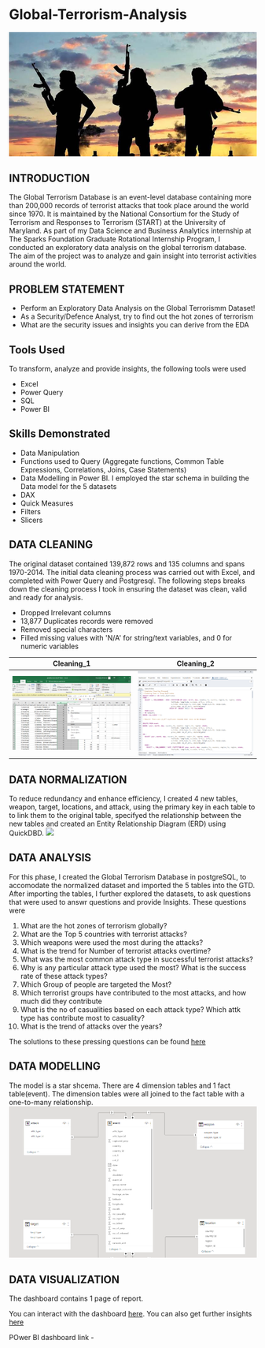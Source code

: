 # Global-Terrorism-Analysis
![](terror_2.jpeg)
## INTRODUCTION
The Global Terrorism Database is an event-level database containing more than 200,000 records of terrorist attacks that took place 
around the world since 1970. It is maintained by the National Consortium for the Study of Terrorism and Responses to Terrorism (START) at the University of Maryland. 
As part of my Data Science and Business Analytics internship at The Sparks Foundation Graduate Rotational Internship Program, I conducted an exploratory data analysis on the global terrorism database. The aim of the project was to analyze and gain insight into terrorist activities around the world.

## PROBLEM STATEMENT 
- Perform an Exploratory Data Analysis on the Global Terrorismm Dataset!
- As a Security/Defence Analyst, try to find out the hot zones of terrorism
- What are the security issues and insights you can derive from the EDA

## Tools Used
To transform, analyze and provide insights, the following tools were used
- Excel
- Power Query
- SQL
- Power BI

## Skills Demonstrated
- Data Manipulation
- Functions used to Query (Aggregate functions, Common Table Expressions, Correlations, Joins, Case Statements)
- Data Modelling in Power BI. I employed the star schema in building the Data model for the 5 datasets
- DAX
- Quick Measures
- Filters
- Slicers

## DATA CLEANING
The original dataset contained 139,872 rows and 135 columns and spans 1970-2014. The initial data cleaning process was carried out with Excel, and completed with Power Query  and Postgresql. The following steps breaks down the cleaning process I took in ensuring the dataset was clean, valid and ready for analysis.
- Dropped Irrelevant columns 
- 13,877 Duplicates records were removed
- Removed special characters
- Filled missing values with 'N/A' for string/text variables, and 0 for numeric variables


Cleaning_1              |           Cleaning_2
:------------------------:|:---------------------:
![](drop_columns.png)     |![](drop_dplicates2.png)

## DATA NORMALIZATION
To reduce redundancy and enhance efficiency, I created 4 new tables, weapon, target, locations, and attack, using the primary key in each table to to link them to the original table, specifyed the relationship between the new tables and created an Entity Relationship Diagram (ERD) using QuickDBD.
![](quick_dbd.png) 

## DATA ANALYSIS
For this phase, I created the Global Terrorism Database in postgreSQL, to accomodate the normalized dataset and imported the 5 tables into the GTD. After importing the tables, I further explored the datasets, to ask questions that were used to answr questions and  provide Insights. These questions were 
1. What are the hot zones of terrorism globally?
2. What are the Top 5 countries with terrorist attacks?
3. Which weapons were used the most during the attacks?
4. What is the trend for Number of terrorist attacks overtime?
5. What was the most common attack type in successful terrorist attacks?
6. Why is any particular attack type used the most? What is the success rate of these attack types?
7. Which Group of people are targeted the Most?
8. Which terrorist groups have contributed to the most attacks, and how much did they contribute 
9. What is the no of casualities based on each attack type? Which attk type has contribute most to casuality?
10. What is the trend of attacks over the years?

The solutions to these pressing questions can be found [here](https://github.com/TobyDavids/Global-Terrorism-Analysis/blob/main/PostgreSQL%20Analysis%20Solutions)

## DATA MODELLING
The model is a star shcema. There are 4 dimension tables and 1 fact table(event). The dimension tables were all joined to the fact table with a one-to-many relationship. 
![](Data_Model.png)

## DATA VISUALIZATION
The dashboard contains 1 page of report.

You can interact with the dashboard [here](https://app.powerbi.com/groups/me/reports/ea33dd0f-3794-43b9-b2a1-8ba4c08f093f/ReportSection?experience=power-bi). You can also get further insights [here](https://app.powerbi.com/groups/me/insights/7a7c0c64-648b-4062-a566-d0ed3ed479c2?insightsSource=Desktop&experience=power-bi)

POwer BI dashboard link - 
